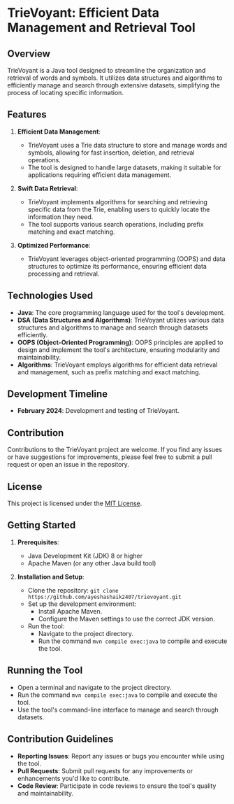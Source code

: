 # TrieVoyant: Efficient Data Management and Retrieval Tool

## Overview
TrieVoyant is a Java tool designed to streamline the organization and retrieval of words and symbols. It utilizes data structures and algorithms to efficiently manage and search through extensive datasets, simplifying the process of locating specific information.

## Features
1. **Efficient Data Management**:
   - TrieVoyant uses a Trie data structure to store and manage words and symbols, allowing for fast insertion, deletion, and retrieval operations.
   - The tool is designed to handle large datasets, making it suitable for applications requiring efficient data management.

2. **Swift Data Retrieval**:
   - TrieVoyant implements algorithms for searching and retrieving specific data from the Trie, enabling users to quickly locate the information they need.
   - The tool supports various search operations, including prefix matching and exact matching.

3. **Optimized Performance**:
   - TrieVoyant leverages object-oriented programming (OOPS) and data structures to optimize its performance, ensuring efficient data processing and retrieval.

## Technologies Used
- **Java**: The core programming language used for the tool's development.
- **DSA (Data Structures and Algorithms)**: TrieVoyant utilizes various data structures and algorithms to manage and search through datasets efficiently.
- **OOPS (Object-Oriented Programming)**: OOPS principles are applied to design and implement the tool's architecture, ensuring modularity and maintainability.
- **Algorithms**: TrieVoyant employs algorithms for efficient data retrieval and management, such as prefix matching and exact matching.

## Development Timeline
- **February 2024**: Development and testing of TrieVoyant.

## Contribution
Contributions to the TrieVoyant project are welcome. If you find any issues or have suggestions for improvements, please feel free to submit a pull request or open an issue in the repository.

## License
This project is licensed under the [MIT License](LICENSE).

## Getting Started
1. **Prerequisites**:
   - Java Development Kit (JDK) 8 or higher
   - Apache Maven (or any other Java build tool)

2. **Installation and Setup**:
   - Clone the repository: `git clone https://github.com/ayeshashaik2407/trievoyant.git`
   - Set up the development environment:
     - Install Apache Maven.
     - Configure the Maven settings to use the correct JDK version.
   - Run the tool:
     - Navigate to the project directory.
     - Run the command `mvn compile exec:java` to compile and execute the tool.

## Running the Tool
- Open a terminal and navigate to the project directory.
- Run the command `mvn compile exec:java` to compile and execute the tool.
- Use the tool's command-line interface to manage and search through datasets.

## Contribution Guidelines
- **Reporting Issues**: Report any issues or bugs you encounter while using the tool.
- **Pull Requests**: Submit pull requests for any improvements or enhancements you'd like to contribute.
- **Code Review**: Participate in code reviews to ensure the tool's quality and maintainability.
